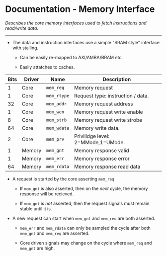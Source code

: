 
# Documentation - Memory Interface

*Describes the core memory interfaces used to fetch instructions and
 read/write data.*

---

- The data and instruction interfaces use a simple "SRAM style"
  interface with stalling.

  - Can be easily re-mapped to AXI/AMBA/BRAM etc.

  - Easily attatches to caches.


Bits  | Driver | Name            | Description
------|--------|-----------------|----------------------------------------
  1   | Core   | `mem_req`       | Memory request
  1   | Core   | `mem_rtype`     | Request type: instruction / data.
 32   | Core   | `mem_addr`      | Memory request address
  1   | Core   | `mem_wen`       | Memory request write enable
  8   | Core   | `mem_strb`      | Memory request write strobe
 64   | Core   | `mem_wdata`     | Memory write data.
  2   | Core   | `mem_prv`       | Privilidge level: 2=MMode,1=UMode.
  1   | Memory | `mem_gnt`       | Memory response valid
  1   | Memory | `mem_err`       | Memory response error
 64   | Memory | `mem_rdata`     | Memory response read data

- A request is started by the core asserting `mem_req`

  - If `mem_gnt` is also asserted, then on the *next* cycle, the memory
    response will be recieved.

  - If `mem_gnt` is *not* asserted, then the  request signals must
    remain stable until it is.

- A new request can start when `mem_gnt` and `mem_req` are both asserted.

  - `mem_err` and `mem_rdata` can only be sampled the cycle after both
    `mem_gnt` and `mem_req` are asserted.

  - Core driven signals may change on the cycle where `mem_req` and
    `mem_gnt` are high.

